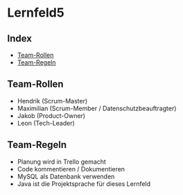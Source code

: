 # Lernfeld5

## Index
* [Team-Rollen](https://github.com/leonshrederplays/lernfeld5#team-rollen)
* [Team-Regeln](https://github.com/leonshrederplays/lernfeld5#team-regeln)

## Team-Rollen

* Hendrik (Scrum-Master)
* Maximilian (Scrum-Member / Datenschutzbeauftragter)
* Jakob (Product-Owner)
* Leon (Tech-Leader)

## Team-Regeln

* Planung wird in Trello gemacht
* Code kommentieren / Dokumentieren
* MySQL als Datenbank verwenden
* Java ist die Projektsprache für dieses Lernfeld
